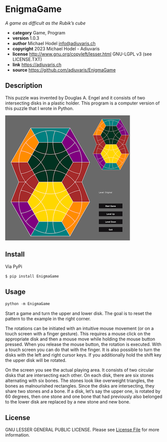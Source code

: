 # EnigmaGame

*A game as difficult as the Rubik’s cube*

* **category**    Game, Program
* **version**     1.0.3
* **author**      Michael Hodel <info@adiuvaris.ch>
* **copyright**   2023 Michael Hodel - Adiuvaris
* **license**     http://www.gnu.org/copyleft/lesser.html GNU-LGPL v3 (see LICENSE.TXT)
* **link**        https://adiuvaris.ch
* **source**      https://github.com/adiuvaris/EnigmaGame


## Description

This puzzle was invented by Douglas A. Engel and it consists of two intersecting disks in a plastic holder.
This program is a computer version of this puzzle that I wrote in Python.


![image](https://github.com/adiuvaris/EnigmaGame/raw/master/EnigmaGame.png)


## Install

Via PyPi

``` bash
$ pip install EnigmaGame
```

## Usage

``` python
python -m EnigmaGame
```

Start a game and turn the upper and lower disk. The goal is to reset the pattern to the example in the right corner.

The rotations can be initiated with an intuitive mouse movement (or on a touch screen with a finger gesture). 
This requires a mouse click on the appropriate disk and then a mouse move while holding the mouse button pressed. 
When you release the mouse button, the rotation is executed. With a touch screen you can do that with the finger.
It is also possible to turn the disks with the left and right cursor keys. 
If you additionally hold the shift key the upper disk will be rotated.

On the screen you see the actual playing area. It consists of two circular disks that are intersecting each other. 
On each disk, there are six stones alternating with six bones. The stones look like overweight triangles, 
the bones as malnourished rectangles. Since the disks are intersecting, they share two stones and a bone. If a disk, 
let’s say the upper one, is rotated by 60 degrees, then one stone and one bone that had previously also belonged 
to the lower disk are replaced by a new stone and new bone.



## License

GNU LESSER GENERAL PUBLIC LICENSE. Please see [License File](LICENSE) for more information.